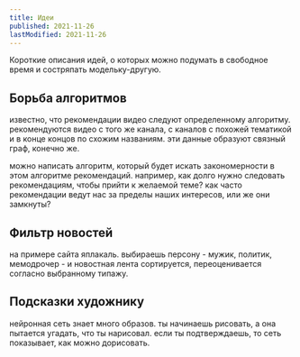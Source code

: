 ```yaml
---
title: Идеи
published: 2021-11-26
lastModified: 2021-11-26
---
```


Короткие описания идей, о которых можно подумать в свободное время и состряпать модельку-другую.


## Борьба алгоритмов

известно, что рекомендации видео следуют определенному алгоритму. рекомендуются видео с того же канала, с каналов с похожей тематикой и в конце концов по схожим названиям. эти данные образуют связный граф, конечно же.

можно написать алгоритм, который будет искать закономерности в этом алгоритме рекомендаций. например, как долго нужно следовать рекомендациям, чтобы прийти к желаемой теме?
как часто рекомендации ведут нас за пределы наших интересов, или же они замкнуты?

## Фильтр новостей

на примере сайта яплакаль. выбираешь персону - мужик, политик, мемодрочер - и новостная лента сортируется, переоценивается согласно выбранному типажу.

## Подсказки художнику

нейронная сеть знает много образов. ты начинаешь рисовать, а она пытается угадать, что ты нарисовал. если ты подтверждаешь, то сеть показывает, как можно дорисовать.